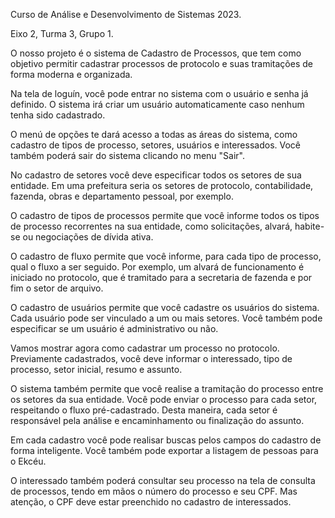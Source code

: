 Curso de Análise e Desenvolvimento de Sistemas 2023.

Eixo 2, Turma 3, Grupo 1.

O nosso projeto é o sistema de Cadastro de Processos, que tem como objetivo permitir cadastrar processos de protocolo e suas tramitações de forma moderna e organizada.

Na tela de loguín, você pode entrar no sistema com o usuário e senha já definido. O sistema irá criar um usuário automaticamente caso nenhum tenha sido cadastrado.

O menú de opções te dará acesso a todas as áreas do sistema, como cadastro de tipos de processo, setores, usuários e interessados. Você também poderá sair do sistema clicando no menu "Sair".

No cadastro de setores você deve especificar todos os setores de sua entidade. Em uma prefeitura seria os setores de protocolo, contabilidade, fazenda, obras e departamento pessoal, por exemplo.

O cadastro de tipos de processos permite que você informe todos os tipos de processo recorrentes na sua entidade, como solicitações, alvará, habite-se ou negociações de dívida ativa.

O cadastro de fluxo permite que você informe, para cada tipo de processo, qual o fluxo a ser seguido. Por exemplo, um alvará de funcionamento é iniciado no protocolo, que é tramitado para a secretaria de fazenda e por fim o setor de arquivo.

O cadastro de usuários permite que você cadastre os usuários do sistema. Cada usuário pode ser vinculado a um ou mais setores. Você também pode especificar se um usuário é administrativo ou não.

Vamos mostrar agora como cadastrar um processo no protocolo. Previamente cadastrados, você deve informar o interessado, tipo de processo, setor inicial, resumo e assunto.

O sistema também permite que você realise a tramitação do processo entre os setores da sua entidade. Você pode enviar o processo para cada setor, respeitando o fluxo pré-cadastrado. Desta maneira, cada setor é responsável pela análise e encaminhamento ou finalização do assunto.

Em cada cadastro você pode realisar buscas pelos campos do cadastro de forma inteligente. Você também pode exportar a listagem de pessoas para o Ekcéu.

O interessado também poderá consultar seu processo na tela de consulta de processos, tendo em mãos o número do processo e seu CPF. Mas atenção, o CPF deve estar preenchido no cadastro de interessados.
